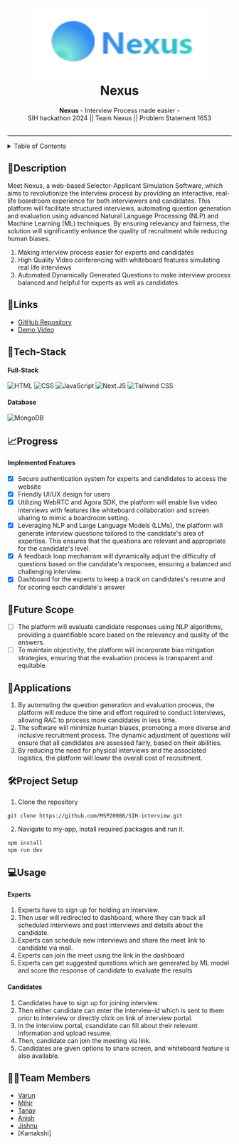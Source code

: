 <h1 align="center">
  <a href="https://github.com/CommunityOfCoders/Inheritance-2023">
    <img src="image.png" alt="NexTrip" width="400" height="166">
  </a>
  <br>
  Nexus
</h1>

<div align="center">
   <strong>Nexus</strong> - Interview Process made easier - <br>
  SIH hackathon 2024 || Team Nexus || Problem Statement 1653<br> <br>
</div>
<hr>

<details>
<summary>Table of Contents</summary>

- [Description](#description)
- [Links](#links)
- [Tech Stack](#tech-stack)
- [Progress](#progress)
- [Future Scope](#future-scope)
- [Applications](#applications)
- [Project Setup](#project-setup)
- [Usage](#usage)
- [Team Members](#team-members)
- [Screenshots](#screenshots)

</details>

## 📝Description

Meet Nexus, a web-based Selector-Applicant Simulation Software, which aims to revolutionize the interview process by providing an interactive, real-life boardroom experience for both interviewers and candidates. This platform will facilitate structured interviews, automating question generation and evaluation using advanced Natural Language Processing (NLP) and Machine Learning (ML) techniques. By ensuring relevancy and fairness, the solution will significantly enhance the quality of recruitment while reducing human biases.

1. Making interview process easier for experts and candidates
2. High Quality Video conferencing with whiteboard features simulating real life interviews
3. Automated Dynamically Generated Questions to make interview process balanced and helpful for experts as well as candidates

## 🔗Links

- [GitHub Repository](https://github.com/MSP20086/SIH-interview)
- [Demo Video](https://drive.google.com/file/d/1O4Sq1J_F9BLMDOxOYDvfweVuELTU3g46/view?usp=sharing)

## 🤖Tech-Stack

#### Full-Stack

![HTML](https://img.shields.io/badge/-HTML5-E34F26?style=flat-square&logo=html5&logoColor=ffffff)
![CSS](https://img.shields.io/badge/-CSS3-1572B6?style=flat-square&logo=css3&logoColor=ffffff)
![JavaScript](https://img.shields.io/badge/-Javascript-F7DF1E?style=flat-square&logo=javascript&logoColor=000000)
![Next.JS](https://img.shields.io/badge/Next-000000?style=flat-square&logo=next.js&logoColor=ffffff)
![Tailwind CSS](https://img.shields.io/badge/-TailwindCSS-06B6D4?style=flat-square&logo=tailwindcss&logoColor=ffffff)

#### Database

![MongoDB](https://img.shields.io/badge/MongoDB-47A248.svg?style=flat-square&logo=mongodb&logoColor=ffffff)

## 📈Progress

#### Implemented Features

- [x] Secure authentication system for experts and candidates to access the website
- [x] Friendly UI/UX design for users
- [x] Utilizing WebRTC and Agora SDK, the platform will enable live video interviews with features like whiteboard collaboration and screen sharing to mimic a boardroom setting.
- [x] Leveraging NLP and Large Language Models (LLMs), the platform will generate interview questions tailored to the candidate's area of expertise. This ensures that the questions are relevant and appropriate for the candidate's level.
- [x] A feedback loop mechanism will dynamically adjust the difficulty of questions based on the candidate's responses, ensuring a balanced and challenging interview.
- [x] Dashboard for the experts to keep a track on candidates's resume and for scoring each candidate's answer

## 🔮Future Scope

- [ ] The platform will evaluate candidate responses using NLP algorithms, providing a quantifiable score based on the relevancy and quality of the answers.
- [ ] To maintain objectivity, the platform will incorporate bias mitigation strategies, ensuring that the evaluation process is transparent and equitable.

## 💸Applications

1. By automating the question generation and evaluation process, the platform will reduce the time and effort required to conduct interviews, allowing RAC to process more candidates in less time.
2. The software will minimize human biases, promoting a more diverse and inclusive recruitment process. The dynamic adjustment of questions will ensure that all candidates are assessed fairly, based on their abilities.
3. By reducing the need for physical interviews and the associated logistics, the platform will lower the overall cost of recruitment.

## 🛠Project Setup

1. Clone the repository

```
git clone https://github.com/MSP20086/SIH-interview.git
```

2. Navigate to my-app, install required packages and run it.

```
npm install
npm run dev
```

## 💻Usage

#### Experts

1. Experts have to sign up for holding an interview.
2. Then user will redirected to dashboard, where they can track all scheduled interviews and past interviews and details about the candidate.
3. Experts can schedule new interviews and share the meet link to candidate via mail.
4. Experts can join the meet using the link in the dashboard
5. Experts can get suggested questions which are generated by ML model and score the response of candidate to evaluate the results

#### Candidates

1. Candidates have to sign up for joining interview.
2. Then either candidate can enter the interview-id which is sent to them prior to interview or directly click on link of interview portal.
3. In the interview portal, csandidate can fill about their relevant information and upload resume.
4. Then, candidate can join the meeting via link.
5. Candidates are given options to share screen, and whiteboard feature is also available.

## 👨‍💻Team Members

- [Varun](https://github.com/vxyzs)
- [Mihir](https://github.com/MSP20086)
- [Tanay](https://github.com/TanayGada)
- [Anish](https://github.com/AnishSingh09)
- [Jishnu](https://github.com/jjb285)
- [Kamakshi]
